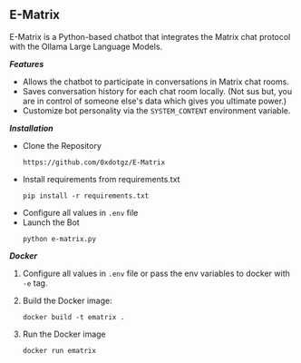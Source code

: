 ## E-Matrix

E-Matrix is a Python-based chatbot that integrates the Matrix chat protocol with the Ollama Large Language Models.

***Features***
 * Allows the chatbot to participate in conversations in Matrix chat rooms. 
 * Saves conversation history for each chat room locally. (Not sus but, you are in control of someone else's data which gives you ultimate power.)
 * Customize bot personality via the `SYSTEM_CONTENT` environment variable.
 
***Installation*** 
 * Clone the Repository
   ```
   https://github.com/0xdotgz/E-Matrix
   ```
 * Install requirements from requirements.txt
   ```
   pip install -r requirements.txt
   ```
  * Configure all values in `.env` file
  * Launch the Bot
    ```
    python e-matrix.py
    ```

  ***Docker***

  1. Configure all values in `.env` file or pass the env variables to docker with `-e` tag.
  
  2. Build the Docker image:
  
     ```
     docker build -t ematrix .
     ```
  
  3. Run the Docker image
  
     ```
     docker run ematrix 
     ```
